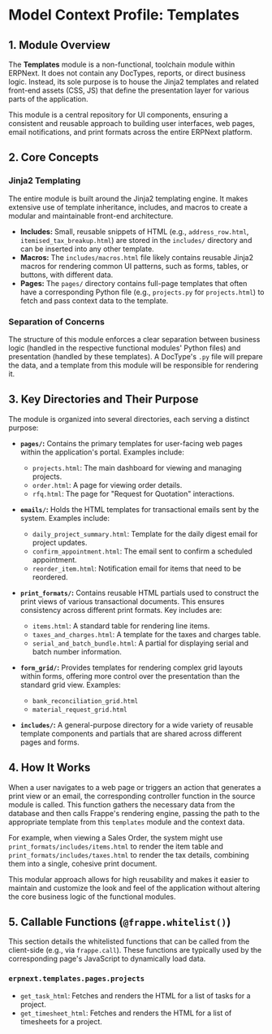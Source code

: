 # Model Context Profile: Templates

## 1. Module Overview

The **Templates** module is a non-functional, toolchain module within ERPNext. It does not contain any DocTypes, reports, or direct business logic. Instead, its sole purpose is to house the Jinja2 templates and related front-end assets (CSS, JS) that define the presentation layer for various parts of the application.

This module is a central repository for UI components, ensuring a consistent and reusable approach to building user interfaces, web pages, email notifications, and print formats across the entire ERPNext platform.

## 2. Core Concepts

### Jinja2 Templating

The entire module is built around the Jinja2 templating engine. It makes extensive use of template inheritance, includes, and macros to create a modular and maintainable front-end architecture.

-   **Includes:** Small, reusable snippets of HTML (e.g., `address_row.html`, `itemised_tax_breakup.html`) are stored in the `includes/` directory and can be inserted into any other template.
-   **Macros:** The `includes/macros.html` file likely contains reusable Jinja2 macros for rendering common UI patterns, such as forms, tables, or buttons, with different data.
-   **Pages:** The `pages/` directory contains full-page templates that often have a corresponding Python file (e.g., `projects.py` for `projects.html`) to fetch and pass context data to the template.

### Separation of Concerns

The structure of this module enforces a clear separation between business logic (handled in the respective functional modules' Python files) and presentation (handled by these templates). A DocType's `.py` file will prepare the data, and a template from this module will be responsible for rendering it.

## 3. Key Directories and Their Purpose

The module is organized into several directories, each serving a distinct purpose:

-   **`pages/`:** Contains the primary templates for user-facing web pages within the application's portal. Examples include:
    -   `projects.html`: The main dashboard for viewing and managing projects.
    -   `order.html`: A page for viewing order details.
    -   `rfq.html`: The page for "Request for Quotation" interactions.

-   **`emails/`:** Holds the HTML templates for transactional emails sent by the system. Examples include:
    -   `daily_project_summary.html`: Template for the daily digest email for project updates.
    -   `confirm_appointment.html`: The email sent to confirm a scheduled appointment.
    -   `reorder_item.html`: Notification email for items that need to be reordered.

-   **`print_formats/`:** Contains reusable HTML partials used to construct the print views of various transactional documents. This ensures consistency across different print formats. Key includes are:
    -   `items.html`: A standard table for rendering line items.
    -   `taxes_and_charges.html`: A template for the taxes and charges table.
    -   `serial_and_batch_bundle.html`: A partial for displaying serial and batch number information.

-   **`form_grid/`:** Provides templates for rendering complex grid layouts within forms, offering more control over the presentation than the standard grid view. Examples:
    -   `bank_reconciliation_grid.html`
    -   `material_request_grid.html`

-   **`includes/`:** A general-purpose directory for a wide variety of reusable template components and partials that are shared across different pages and forms.

## 4. How It Works

When a user navigates to a web page or triggers an action that generates a print view or an email, the corresponding controller function in the source module is called. This function gathers the necessary data from the database and then calls Frappe's rendering engine, passing the path to the appropriate template from this `templates` module and the context data.

For example, when viewing a Sales Order, the system might use `print_formats/includes/items.html` to render the item table and `print_formats/includes/taxes.html` to render the tax details, combining them into a single, cohesive print document.

This modular approach allows for high reusability and makes it easier to maintain and customize the look and feel of the application without altering the core business logic of the functional modules.

## 5. Callable Functions (`@frappe.whitelist()`)

This section details the whitelisted functions that can be called from the client-side (e.g., via `frappe.call`). These functions are typically used by the corresponding page's JavaScript to dynamically load data.

### `erpnext.templates.pages.projects`
- `get_task_html`: Fetches and renders the HTML for a list of tasks for a project.
- `get_timesheet_html`: Fetches and renders the HTML for a list of timesheets for a project.